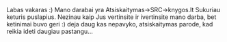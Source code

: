 Labas vakaras :)
Mano darabai yra Atsiskaitymas->SRC->knygos.lt
Sukuriau keturis puslapius.
Nezinau kaip Jus vertinsite ir ivertinsite mano darba, bet ketinimai buvo geri :) deja daug kas nepavyko, atsiskaitymas parode, kad reikia ideti daugiau pastangu...
